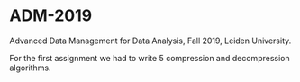 # ADM-2019
Advanced Data Management for Data Analysis, Fall 2019, Leiden University.

For the first assignment we had to write 5 compression and decompression algorithms.
